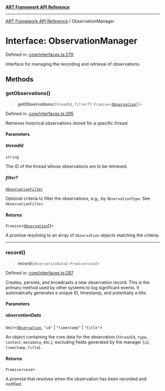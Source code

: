 [**ART Framework API Reference**](../README.md)

***

[ART Framework API Reference](../README.md) / ObservationManager

# Interface: ObservationManager

Defined in: [core/interfaces.ts:279](https://github.com/hashangit/ART/blob/f2c01fe8faa76ca4df3209539d95509aac02e476/src/core/interfaces.ts#L279)

Interface for managing the recording and retrieval of observations.

## Methods

### getObservations()

> **getObservations**(`threadId`, `filter`?): `Promise`\<[`Observation`](Observation.md)[]\>

Defined in: [core/interfaces.ts:295](https://github.com/hashangit/ART/blob/f2c01fe8faa76ca4df3209539d95509aac02e476/src/core/interfaces.ts#L295)

Retrieves historical observations stored for a specific thread.

#### Parameters

##### threadId

`string`

The ID of the thread whose observations are to be retrieved.

##### filter?

[`ObservationFilter`](ObservationFilter.md)

Optional criteria to filter the observations, e.g., by `ObservationType`. See `ObservationFilter`.

#### Returns

`Promise`\<[`Observation`](Observation.md)[]\>

A promise resolving to an array of `Observation` objects matching the criteria.

***

### record()

> **record**(`observationData`): `Promise`\<`void`\>

Defined in: [core/interfaces.ts:287](https://github.com/hashangit/ART/blob/f2c01fe8faa76ca4df3209539d95509aac02e476/src/core/interfaces.ts#L287)

Creates, persists, and broadcasts a new observation record.
This is the primary method used by other systems to log significant events.
It automatically generates a unique ID, timestamp, and potentially a title.

#### Parameters

##### observationData

`Omit`\<[`Observation`](Observation.md), `"id"` \| `"timestamp"` \| `"title"`\>

An object containing the core data for the observation (`threadId`, `type`, `content`, `metadata`, etc.), excluding fields generated by the manager (`id`, `timestamp`, `title`).

#### Returns

`Promise`\<`void`\>

A promise that resolves when the observation has been recorded and notified.
